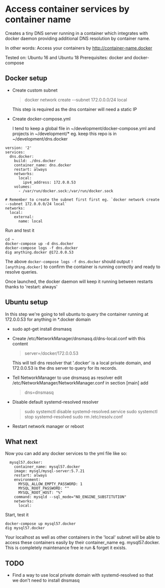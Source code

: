 # Access container services by container name

Creates a tiny DNS server running in a container which
integrates with docker daemon providing additional
DNS resolution by container name.

In other words: Access your containers by http://container-name.docker

Tested on: Ubuntu 16 and Ubuntu 18
Prerequisites: docker and docker-compose

## Docker setup 

* Create custom subnet

  > docker network create --subnet 172.0.0.0/24 local

  This step is required as the dns container will need a static IP

* Create docker-compose.yml

  I tend to keep a global file in ~/development/docker-compose.yml and projects in ~/development/*
  eg. keep this repo is in ~/development/dns.docker  

```
version: '2'
services:
  dns.docker:
    build: ./dns.docker
    container_name: dns.docker
    restart: always
    networks:
      local:
        ipv4_address: 172.0.0.53
    volumes:
      - /var/run/docker.sock:/var/run/docker.sock

# Remember to create the subnet first first eg. `docker network create --subnet 172.0.0.0/24 local`
networks:
  local:
    external:
      name: local
```

Run and test it

```
cd ~
docker-compose up -d dns.docker
docker-compose logs -f dns.docker
dig anything.docker @172.0.0.53
```

The above `docker-compose logs -f dns.docker` should output `! [anything.docker]`
to confirm the container is running correctly and ready to resolve queries.

Once launched, the docker daemon will keep it running between restarts thanks to 'restart: always'

## Ubuntu setup 

In this step we're going to tell ubuntu to query the container running at 172.0.0.53
for anything in *.docker domain

* sudo apt-get install dnsmasq

* Create /etc/NetworkManager/dnsmasq.d/dns-local.conf with this content

  > server=/docker/172.0.0.53

  This will tell dns resolver that '.docker' is a local private domain,
  and 172.0.0.53 is the dns server to query for its records.

* Tell NetworkManager to use dnsmasq as resolver
  edit /etc/NetworkManager/NetworkManager.conf in section [main] add
  > dns=dnsmasq

* Disable default systemd-resolved resolver

  > sudo systemctl disable systemd-resolved.service
  > sudo systemctl stop systemd-resolved
  > sudo rm /etc/resolv.conf

* Restart network manager or reboot

## What next

Now you can add any docker services to the yml file like so:

```
  mysql57.docker:
    container_name: mysql57.docker
    image: mysql/mysql-server:5.7.21
    restart: always
    environment:
      MYSQL_ALLOW_EMPTY_PASSWORD: 1
      MYSQL_ROOT_PASSWORD: ""
      MYSQL_ROOT_HOST: "%"
    command: mysqld --sql_mode="NO_ENGINE_SUBSTITUTION"
    networks:
      local:
```

Start, test it

```
docker-compose up mysql57.docker
dig mysql57.docker
```

Your localhost as well as other containers in the 'local' subnet will be able to access these
containers easily by their container_name eg. mysql57.docker.
This is completely maintenance free ie run & forget it exists.

## TODO
* Find a way to use local private domain with systemd-resolved so that we don't need to install dnsmasq
